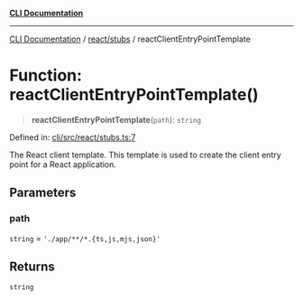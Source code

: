 [**CLI Documentation**](../../../README.md)

***

[CLI Documentation](../../../README.md) / [react/stubs](../README.md) / reactClientEntryPointTemplate

# Function: reactClientEntryPointTemplate()

> **reactClientEntryPointTemplate**(`path`): `string`

Defined in: [cli/src/react/stubs.ts:7](https://github.com/stonemjs/cli/blob/a8ddb59abbd77ddb2870c689c0c7e80297d24c5a/src/react/stubs.ts#L7)

The React client template.
This template is used to create the client entry point for a React application.

## Parameters

### path

`string` = `'./app/**/*.{ts,js,mjs,json}'`

## Returns

`string`

